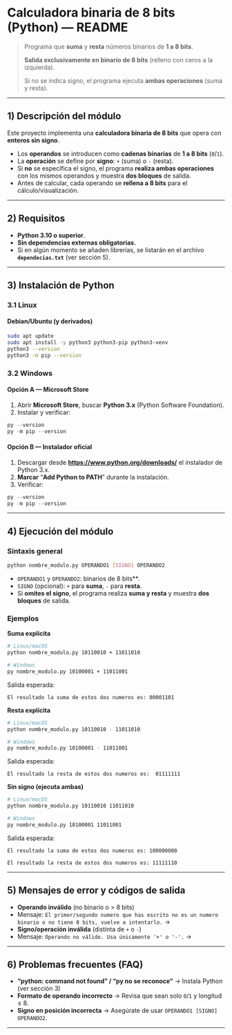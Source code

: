 # Calculadora binaria de 8 bits (Python) — README

> Programa que **suma** y **resta** números binarios de **1 a 8 bits**.
> 
> **Salida exclusivamente en binario de 8 bits** (relleno con ceros a la izquierda).
> 
> Si no se indica signo, el programa ejecuta **ambas operaciones** (suma y resta).

---

## 1) Descripción del módulo

Este proyecto implementa una **calculadora binaria de 8 bits** que opera con **enteros sin signo**.
- Los **operandos** se introducen como **cadenas binarias** de **1 a 8 bits** (`0`/`1`).
- La **operación** se define por **signo**: `+` (suma) o `-` (resta).
- Si **no** se especifica el signo, el programa **realiza ambas operaciones** con los mismos operandos y muestra **dos bloques** de salida.
- Antes de calcular, cada operando se **rellena a 8 bits** para el cálculo/visualización.



---

## 2) Requisitos

- **Python 3.10 o superior**.
- **Sin dependencias externas obligatorias.**
- Si en algún momento se añaden librerías, se listarán en el archivo **`dependecias.txt`** (ver sección 5).

---

## 3) Instalación de Python

### 3.1 Linux

#### Debian/Ubuntu (y derivados)
```bash
sudo apt update
sudo apt install -y python3 python3-pip python3-venv
python3 --version
python3 -m pip --version
```

### 3.2 Windows

#### Opción A — Microsoft Store
1. Abrir **Microsoft Store**, buscar **Python 3.x** (Python Software Foundation).
2. Instalar y verificar:
```powershell
py --version
py -m pip --version
```

#### Opción B — Instalador oficial
1. Descargar desde **https://www.python.org/downloads/** el instalador de Python 3.x.
2. **Marcar** “**Add Python to PATH**” durante la instalación.
3. Verificar:
```powershell
py --version
py -m pip --version
```

---

## 4) Ejecución del módulo

### Sintaxis general
```bash
python nombre_modulo.py OPERANDO1 [SIGNO] OPERANDO2
```
- `OPERANDO1` y `OPERANDO2`: binarios de 8 bits**.
- `SIGNO` (opcional): `+` para **suma**, `-` para **resta**.
- Si **omites el signo**, el programa realiza **suma y resta** y muestra **dos bloques** de salida.


### Ejemplos

**Suma explícita**
```bash
# Linux/macOS
python nombre_modulo.py 10110010 + 11011010

# Windows
py nombre_modulo.py 10100001 + 11011001
```
Salida esperada:
```
El resultado la suma de estos dos numeros es: 00001101
```

**Resta explícita**
```bash
# Linux/macOS
python nombre_modulo.py 10110010 - 11011010

# Windows
py nombre_modulo.py 10100001 - 11011001
```
Salida esperada:
```
El resultado la resta de estos dos numeros es:  01111111
```

**Sin signo (ejecuta ambas)**
```bash
# Linux/macOS
python nombre_modulo.py 10110010 11011010

# Windows
py nombre_modulo.py 10100001 11011001
```
Salida esperada:
```
El resultado la suma de estos dos numeros es: 100000000

El resultado la resta de estos dos numeros es: 11111110
```
---


## 5) Mensajes de error y códigos de salida

- **Operando inválido** (no binario o > 8 bits)
- Mensaje: `El primer/segundo numero que has escrito no es un numero binario o no tiene 8 bits, vuelve a intentarlo.` →
- **Signo/operación inválida** (distinta de `+` o `-`)
- Mensaje: `Operando no válido. Usa únicamente '+' o '-'.` →


---

## 6) Problemas frecuentes (FAQ)

- **“python: command not found” / “py no se reconoce”** → Instala Python (ver sección 3)
- **Formato de operando incorrecto** → Revisa que sean solo `0`/`1` y longitud ≤ 8.
- **Signo en posición incorrecta** → Asegúrate de usar `OPERANDO1 [SIGNO] OPERANDO2`.

---


